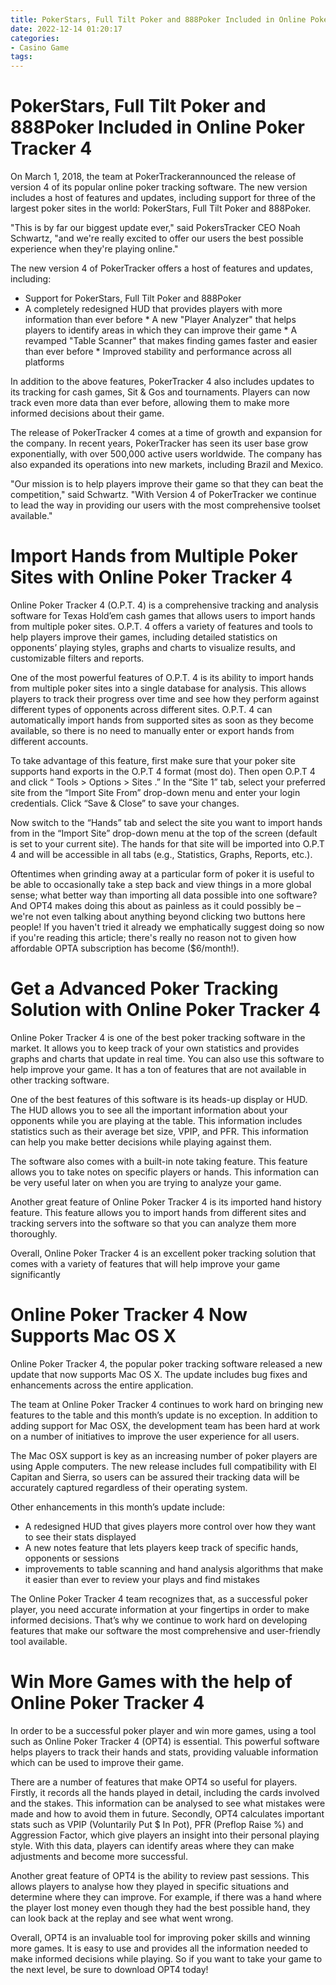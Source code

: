 ```yaml
---
title: PokerStars, Full Tilt Poker and 888Poker Included in Online Poker Tracker 4
date: 2022-12-14 01:20:17
categories:
- Casino Game
tags:
---
```



#  PokerStars, Full Tilt Poker and 888Poker Included in Online Poker Tracker 4

On March 1, 2018, the team at PokerTrackerannounced the release of version 4 of its popular online poker tracking software. The new version includes a host of features and updates, including support for three of the largest poker sites in the world: PokerStars, Full Tilt Poker and 888Poker.

"This is by far our biggest update ever," said PokersTracker CEO Noah Schwartz, "and we're really excited to offer our users the best possible experience when they're playing online."

The new version 4 of PokerTracker offers a host of features and updates, including:

* Support for PokerStars, Full Tilt Poker and 888Poker
 * A completely redesigned HUD that provides players with more information than ever before * A new "Player Analyzer" that helps players to identify areas in which they can improve their game * A revamped "Table Scanner" that makes finding games faster and easier than ever before * Improved stability and performance across all platforms

In addition to the above features, PokerTracker 4 also includes updates to its tracking for cash games, Sit & Gos and tournaments. Players can now track even more data than ever before, allowing them to make more informed decisions about their game.

The release of PokerTracker 4 comes at a time of growth and expansion for the company. In recent years, PokerTracker has seen its user base grow exponentially, with over 500,000 active users worldwide. The company has also expanded its operations into new markets, including Brazil and Mexico.

"Our mission is to help players improve their game so that they can beat the competition," said Schwartz. "With Version 4 of PokerTracker we continue to lead the way in providing our users with the most comprehensive toolset available."

#  Import Hands from Multiple Poker Sites with Online Poker Tracker 4

Online Poker Tracker 4 (O.P.T. 4) is a comprehensive tracking and analysis software for Texas Hold’em cash games that allows users to import hands from multiple poker sites. O.P.T. 4 offers a variety of features and tools to help players improve their games, including detailed statistics on opponents’ playing styles, graphs and charts to visualize results, and customizable filters and reports.

One of the most powerful features of O.P.T. 4 is its ability to import hands from multiple poker sites into a single database for analysis. This allows players to track their progress over time and see how they perform against different types of opponents across different sites. O.P.T. 4 can automatically import hands from supported sites as soon as they become available, so there is no need to manually enter or export hands from different accounts.

To take advantage of this feature, first make sure that your poker site supports hand exports in the O.P.T 4 format (most do). Then open O.P.T 4 and click “ Tools > Options > Sites .” In the “Site 1” tab, select your preferred site from the “Import Site From” drop-down menu and enter your login credentials. Click “Save & Close” to save your changes.

Now switch to the “Hands” tab and select the site you want to import hands from in the “Import Site” drop-down menu at the top of the screen (default is set to your current site). The hands for that site will be imported into O.P.T 4 and will be accessible in all tabs (e.g., Statistics, Graphs, Reports, etc.).

Oftentimes when grinding away at a particular form of poker it is useful to be able to occasionally take a step back and view things in a more global sense; what better way than importing all data possible into one software? And OPT4 makes doing this about as painless as it could possibly be – we're not even talking about anything beyond clicking two buttons here people! If you haven't tried it already we emphatically suggest doing so now if you're reading this article; there's really no reason not to given how affordable OPTA subscription has become ($6/month!).

#  Get a Advanced Poker Tracking Solution with Online Poker Tracker 4

Online Poker Tracker 4 is one of the best poker tracking software in the market. It allows you to keep track of your own statistics and provides graphs and charts that update in real time. You can also use this software to help improve your game. It has a ton of features that are not available in other tracking software.

One of the best features of this software is its heads-up display or HUD. The HUD allows you to see all the important information about your opponents while you are playing at the table. This information includes statistics such as their average bet size, VPIP, and PFR. This information can help you make better decisions while playing against them.

The software also comes with a built-in note taking feature. This feature allows you to take notes on specific players or hands. This information can be very useful later on when you are trying to analyze your game.

Another great feature of Online Poker Tracker 4 is its imported hand history feature. This feature allows you to import hands from different sites and tracking servers into the software so that you can analyze them more thoroughly.

Overall, Online Poker Tracker 4 is an excellent poker tracking solution that comes with a variety of features that will help improve your game significantly

#  Online Poker Tracker 4 Now Supports Mac OS X 

Online Poker Tracker 4, the popular poker tracking software released a new update that now supports Mac OS X. The update includes bug fixes and enhancements across the entire application.

The team at Online Poker Tracker 4 continues to work hard on bringing new features to the table and this month’s update is no exception. In addition to adding support for Mac OSX, the development team has been hard at work on a number of initiatives to improve the user experience for all users.

The Mac OSX support is key as an increasing number of poker players are using Apple computers. The new release includes full compatibility with El Capitan and Sierra, so users can be assured their tracking data will be accurately captured regardless of their operating system.

Other enhancements in this month’s update include: 
- A redesigned HUD that gives players more control over how they want to see their stats displayed 
- A new notes feature that lets players keep track of specific hands, opponents or sessions 
- improvements to table scanning and hand analysis algorithms that make it easier than ever to review your plays and find mistakes

The Online Poker Tracker 4 team recognizes that, as a successful poker player, you need accurate information at your fingertips in order to make informed decisions. That’s why we continue to work hard on developing features that make our software the most comprehensive and user-friendly tool available.

#  Win More Games with the help of Online Poker Tracker 4

In order to be a successful poker player and win more games, using a tool such as Online Poker Tracker 4 (OPT4) is essential. This powerful software helps players to track their hands and stats, providing valuable information which can be used to improve their game.

There are a number of features that make OPT4 so useful for players. Firstly, it records all the hands played in detail, including the cards involved and the stakes. This information can be analysed to see what mistakes were made and how to avoid them in future. Secondly, OPT4 calculates important stats such as VPIP (Voluntarily Put $ In Pot), PFR (Preflop Raise %) and Aggression Factor, which give players an insight into their personal playing style. With this data, players can identify areas where they can make adjustments and become more successful.

Another great feature of OPT4 is the ability to review past sessions. This allows players to analyse how they played in specific situations and determine where they can improve. For example, if there was a hand where the player lost money even though they had the best possible hand, they can look back at the replay and see what went wrong.

Overall, OPT4 is an invaluable tool for improving poker skills and winning more games. It is easy to use and provides all the information needed to make informed decisions while playing. So if you want to take your game to the next level, be sure to download OPT4 today!